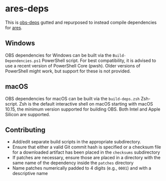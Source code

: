 # ares-deps

This is [obs-deps](https://github.com/obsproject/obs-deps) gutted and repurposed to instead compile dependencies for [ares](https://github.com/ares-emulator/ares).

## Windows

OBS dependencies for Windows can be built via the `Build-Dependencies.ps1` PowerShell script. For best compatibility, it is advised to use a recent version of PowerShell Core (pwsh). Older versions of PowerShell might work, but support for these is not provided.

## macOS

OBS dependencies for macOS can be built via the `build-deps.zsh` Zsh-script. Zsh is the default interactive shell on macOS starting with macOS 10.15, the minimum version supported for building OBS. Both Intel and Apple Silicon are supported.

## Contributing

* Add/edit separate build scripts in the appropriate subdirectory.
* Ensure that either a valid Git commit hash is specified or a checksum file for a downloaded artifact has been placed in the `checksums` subdirectory
* If patches are necessary, ensure those are placed in a directory with the same name of the dependency inside the `patches` directory
* Name patches numerically padded to 4 digits (e.g., `0001`) and with a descriptive name
